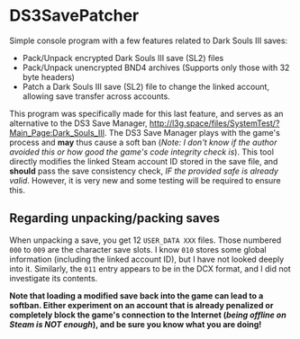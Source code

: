 # DS3SavePatcher

Simple console program with a few features related to Dark Souls III saves:
- Pack/Unpack encrypted Dark Souls III save (SL2) files
- Pack/Unpack unencrypted BND4 archives (Supports only those with 32 byte headers)
- Patch a Dark Souls III save (SL2) file to change the linked account, allowing save transfer across accounts.

This program was specifically made for this last feature, and serves as an alternative to the DS3 Save Manager, http://l3g.space/files/SystemTest/?Main_Page:Dark_Souls_III. The DS3 Save Manager plays with the game's process and **may** thus cause a soft ban (*Note: I don't know if the author avoided this or how good the game's code integrity check is*). This tool directly modifies the linked Steam account ID stored in the save file, and **should** pass the save consistency check, *IF the provided safe is already valid*. However, it is very new and some testing will be required to ensure this.

## Regarding unpacking/packing saves
When unpacking a save, you get 12 `USER_DATA XXX` files. Those numbered `000` to `009` are the character save slots. I know `010` stores some global information (including the linked account ID), but I have not looked deeply into it. Similarly, the `011` entry appears to be in the DCX format, and I did not investigate its contents. 

**Note that loading a modified save back into the game can lead to a softban. Either experiment on an account that is already penalized or completely block the game's connection to the Internet (_being offline on Steam is NOT enough_), and be sure you know what you are doing!**
